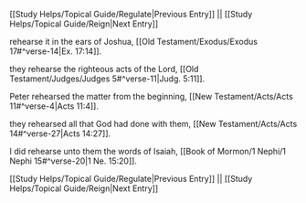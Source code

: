 [[Study Helps/Topical Guide/Regulate|Previous Entry]]  ||  [[Study Helps/Topical Guide/Reign|Next Entry]]

 rehearse it in the ears of Joshua, [[Old Testament/Exodus/Exodus 17#^verse-14|Ex. 17:14]].

 they rehearse the righteous acts of the Lord, [[Old Testament/Judges/Judges 5#^verse-11|Judg. 5:11]].

 Peter rehearsed the matter from the beginning, [[New Testament/Acts/Acts 11#^verse-4|Acts 11:4]].

 they rehearsed all that God had done with them, [[New Testament/Acts/Acts 14#^verse-27|Acts 14:27]].

 I did rehearse unto them the words of Isaiah, [[Book of Mormon/1 Nephi/1 Nephi 15#^verse-20|1 Ne. 15:20]].

[[Study Helps/Topical Guide/Regulate|Previous Entry]]  ||  [[Study Helps/Topical Guide/Reign|Next Entry]]